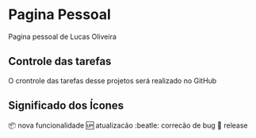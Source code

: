 # Pagina Pessoal
Pagina pessoal de Lucas Oliveira

## Controle das tarefas

O crontrole das tarefas desse projetos será realizado no GitHub

## Significado dos Ícones

:package: nova funcionalidade
:up: atualizacão
:beatle: correcão de bug
:checkered_flag: release
